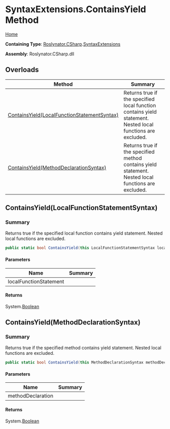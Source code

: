 # SyntaxExtensions\.ContainsYield Method

[Home](../../../../README.md)

**Containing Type**: [Roslynator.CSharp](../../README.md)\.[SyntaxExtensions](../README.md)

**Assembly**: Roslynator\.CSharp\.dll

## Overloads

| Method | Summary |
| ------ | ------- |
| [ContainsYield(LocalFunctionStatementSyntax)](#Roslynator_CSharp_SyntaxExtensions_ContainsYield_Microsoft_CodeAnalysis_CSharp_Syntax_LocalFunctionStatementSyntax_) | Returns true if the specified local function contains yield statement\. Nested local functions are excluded\. |
| [ContainsYield(MethodDeclarationSyntax)](#Roslynator_CSharp_SyntaxExtensions_ContainsYield_Microsoft_CodeAnalysis_CSharp_Syntax_MethodDeclarationSyntax_) | Returns true if the specified method contains yield statement\. Nested local functions are excluded\. |

## ContainsYield\(LocalFunctionStatementSyntax\)<a name="Roslynator_CSharp_SyntaxExtensions_ContainsYield_Microsoft_CodeAnalysis_CSharp_Syntax_LocalFunctionStatementSyntax_"></a>

### Summary

Returns true if the specified local function contains yield statement\. Nested local functions are excluded\.

```csharp
public static bool ContainsYield(this LocalFunctionStatementSyntax localFunctionStatement)
```

#### Parameters

| Name | Summary |
| ---- | ------- |
| localFunctionStatement | |

#### Returns

System\.[Boolean](https://docs.microsoft.com/en-us/dotnet/api/system.boolean)

## ContainsYield\(MethodDeclarationSyntax\)<a name="Roslynator_CSharp_SyntaxExtensions_ContainsYield_Microsoft_CodeAnalysis_CSharp_Syntax_MethodDeclarationSyntax_"></a>

### Summary

Returns true if the specified method contains yield statement\. Nested local functions are excluded\.

```csharp
public static bool ContainsYield(this MethodDeclarationSyntax methodDeclaration)
```

#### Parameters

| Name | Summary |
| ---- | ------- |
| methodDeclaration | |

#### Returns

System\.[Boolean](https://docs.microsoft.com/en-us/dotnet/api/system.boolean)

